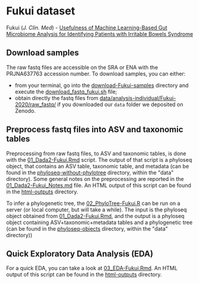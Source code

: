 # Fukui dataset
Fukui (_J. Clin. Med_) - [Usefulness of Machine Learning-Based Gut Microbiome Analysis for Identifying Patients with Irritable Bowels Syndrome][1]

[1]: https://www.mdpi.com/2077-0383/9/8/2403


## Download samples

The raw fastq files are accessible on the SRA or ENA with the PRJNA637763 accession number. To download samples, you can either:
- from your terminal, go into the [download-Fukui-samples](download-Fukui-samples/) directory and execute the [download_fastq_fukui.sh](download-Fukui-samples/download_fastq_fukui.sh) file;
- obtain directly the fastq files from [data/analysis-individual/Fukui-2020/raw_fastq/](../../data/analysis-individual/Fukui-2020/raw_fastq/) if you downloaded our `data` folder we deposited on Zenodo.


## Preprocess fastq files into ASV and taxonomic tables

Preprocessing from raw fastq files, to ASV and taxonomic tables, is done with the [01_Dada2-Fukui.Rmd](01_Dada2-Fukui.Rmd) script. The output of that script is a phyloseq object, that contains an ASV table, taxonomic table, and metadata (can be found in the [phyloseq-without-phylotree](../../../data/phyloseq-objects/phyloseq-without-phylotree/) directory, within the "data" directory). Some general notes on the preprocessing are reported in the [01_Dada2-Fukui_Notes.md](01_Dada2-Fukui_Notes.md) file. An HTML output of this script can be found in the [html-outputs](./html-outputs/) directory.

To infer a phylogenetic tree, the [02_PhyloTree-Fukui.R](02_PhyloTree-Fukui.R) can be run on a server (or local computer, but will take a while). The input is the phyloseq object obtained from [01_Dada2-Fukui.Rmd](01_Dada2-Fukui.Rmd), and the output is a phyloseq object containing ASV+taxonomic+metadata tables and a phylogenetic tree (can be found in the [phyloseq-objects](../../../data/phyloseq-objects/) directory, within the "data" directory))


## Quick Exploratory Data Analysis (EDA)

For a quick EDA, you can take a look at [03_EDA-Fukui.Rmd](03_EDA-Fukui.Rmd). An HTML output of this script can be found in the [html-outputs](./html-outputs/) directory.